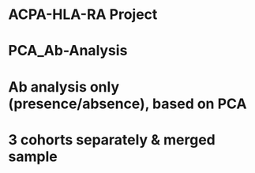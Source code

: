 # ACPA-HLA-RA Project
# PCA_Ab-Analysis
# Ab analysis only (presence/absence), based on PCA
# 3 cohorts separately & merged sample

